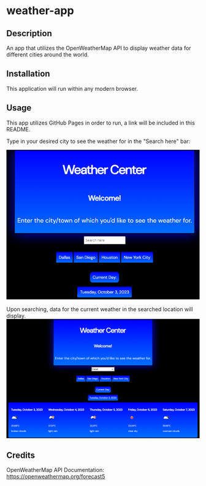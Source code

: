 # weather-app

## Description

An app that utilizes the OpenWeatherMap API to display weather data for different cities around the world.

## Installation

This application will run within any modern browser.

## Usage

This app utilizes GitHub Pages in order to run, a link will be included in this README.

Type in your desired city to see the weather for in the "Search here" bar: 

![Alt text](weather1.PNG)


Upon searching, data for the current weather in the searched location will display.
![Alt text](weather2.PNG)

## Credits

OpenWeatherMap API Documentation: https://openweathermap.org/forecast5


